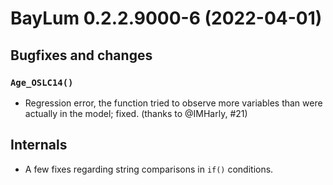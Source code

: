 




<!-- NEWS.md was auto-generated by NEWS.Rmd. Please DO NOT edit by hand!-->

# BayLum 0.2.2.9000-6 (2022-04-01)

## Bugfixes and changes

### `Age_OSLC14()`

-   Regression error, the function tried to observe more variables than
    were actually in the model; fixed. (thanks to @IMHarly, \#21)

## Internals

-   A few fixes regarding string comparisons in `if()` conditions.
